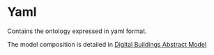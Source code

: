# Yaml

Contains the ontology expressed in yaml format.

The model composition is detailed in [Digital Buildings Abstract Model](/ontology/docs/model.md)
